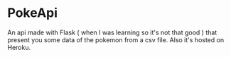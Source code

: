 # PokeApi

An api made with Flask ( when I was learning so it's not that good ) that present you some data of the pokemon from a csv file. 
Also it's hosted on Heroku.
